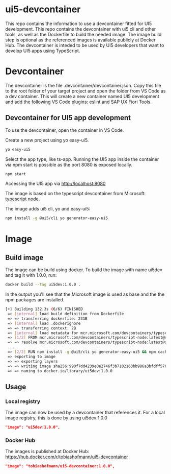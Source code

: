 # ui5-devcontainer

This repo contains the information to use a devcontainer fitted for UI5 development. This repo contains the devcontainer with ui5 cli and other tools, as well as the Dockerfile to build the needed image. The image build step is optional as the referenced images is available publicly at Docker Hub. The devcontainer is inteded to be used by UI5 developers that want to develop UI5 apps using TypeScript.

# Devcontainer

The devcontainer is the file .devcontainer/devcontainer.json. Copy this file to the root folder of your target project and open the folder from VS Code as a dev container. This will create a new container named UI5 development and add the following VS Code plugins: eslint and SAP UX Fiori Tools. 

## Devcontainer for UI5 app development

To use the devcontainer, open the container in VS Code. 

Create a new project using yo easy-ui5. 

```sh
yo easy-ui5
```

Select the app type, like ts-app. Running the UI5 app inside the container via npm start is possible as the port 8080 is exposed locally. 

```sh
npm start
```

Accessing the UI5 app via [http://localhost:8080](http://localhost:8080)

The image is based on the typescript devcontainer from Microsoft: [typescript node](https://mcr.microsoft.com/en-us/product/devcontainers/typescript-node/about).

The image adds ui5 cli, yo and easy-ui5:

```sh
npm install -g @ui5/cli yo generator-easy-ui5
```



# Image

## Build image

The image can be build using docker. To build the image with name ui5dev and tag it with 1.0.0, run:

```sh
docker build --tag ui5dev:1.0.0 .
```
In the output you'll see that the Microsoft image is used as base and the the npm packages are installed.

```sh
[+] Building 132.3s (6/6) FINISHED                                                                                                                                       
 => [internal] load build definition from Dockerfile
 => => transferring dockerfile: 231B
 => [internal] load .dockerignore
 => => transferring context: 2B
 => [internal] load metadata for mcr.microsoft.com/devcontainers/typescript-node:latest
 => [1/2] FROM mcr.microsoft.com/devcontainers/typescript-node:latest@sha256:cbecbc9ad8d3777d50b0ce050c878c99d1a06347d430599da0e451be3c85cc94
 => => resolve mcr.microsoft.com/devcontainers/typescript-node:latest@sha256:cbecbc9ad8d3777d50b0ce050c878c99d1a06347d430599da0e451be3c85cc94
 ...
 => [2/2] RUN npm install -g @ui5/cli yo generator-easy-ui5 && npm cache clean --force > /dev/null 2>&1
 => exporting to image
 => => exporting layers
 => => writing image sha256:990f7dd4239e0e2746f3b7102163bb986a3bfdff576cd3c8266c72388b8c1eda
 => => naming to docker.io/library/ui5dev:1.0.0 
```

## Usage

### Local registry

The image can now be used by a devcontainer that references it. For a local image registry, this is done by using ui5dev:1.0.0

```json
"image": "ui5dev:1.0.0",
```

### Docker Hub

The images is published at Docker Hub: https://hub.docker.com/r/tobiashofmann/ui5-devcontainer

```json
"image": "tobiashofmann/ui5-devcontainer:1.0.0",
```

